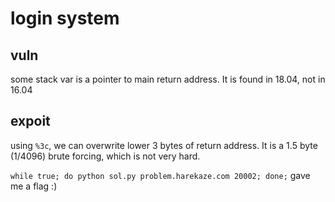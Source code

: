 # login system

## vuln

some stack var is a pointer to main return address.
It is found in 18.04, not in 16.04 


## expoit
using `%3c`, we can overwrite lower 3 bytes of return address.
It is a 1.5 byte (1/4096) brute forcing, which is not very hard.

`while true; do python sol.py problem.harekaze.com 20002; done;` gave me a flag :) 


